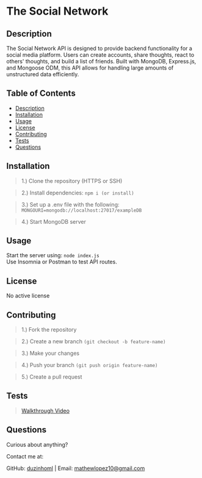 # The Social Network

## Description

The Social Network API is designed to provide backend functionality for a social media platform. Users can create accounts, share thoughts, react to others' thoughts, and build a list of friends. Built with MongoDB, Express.js, and Mongoose ODM, this API allows for handling large amounts of unstructured data efficiently.

## Table of Contents

- [Description](#description)
- [Installation](#installation)
- [Usage](#usage)
- [License](#license)
- [Contributing](#contributing)
- [Tests](#tests)
- [Questions](#questions)

## Installation

> 1.) Clone the repository (HTTPS or SSH)

> 2.) Install dependencies: `npm i (or install)`

> 3.) Set up a .env file with the following: `MONGOURI=mongodb://localhost:27017/exampleDB`

> 4.) Start MongoDB server

## Usage

Start the server using: `node index.js`  
Use Insomnia or Postman to test API routes.

## License

No active license

## Contributing

> 1.) Fork the repository

> 2.) Create a new branch `(git checkout -b feature-name)`

> 3.) Make your changes

> 4.) Push your branch `(git push origin feature-name)`

> 5.) Create a pull request

## Tests

> <a href="https://drive.google.com/file/d/13E_-_M0Fad0Dwqcd26ksb-1otfS0JAqO/view" target="_blank">Walkthrough Video</a>

## Questions

Curious about anything?

Contact me at:

GitHub: [duzinhoml](https://github.com/duzinhoml) | Email: mathewlopez10@gmail.com
